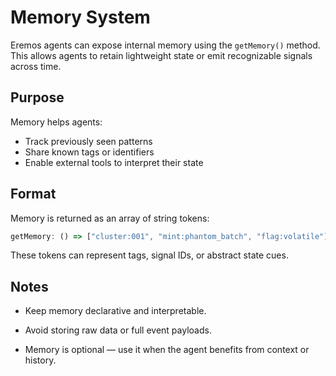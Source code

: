 # Memory System

Eremos agents can expose internal memory using the `getMemory()` method.  
This allows agents to retain lightweight state or emit recognizable signals across time.

## Purpose

Memory helps agents:
- Track previously seen patterns
- Share known tags or identifiers
- Enable external tools to interpret their state

## Format

Memory is returned as an array of string tokens:

```ts
getMemory: () => ["cluster:001", "mint:phantom_batch", "flag:volatile"]
```

These tokens can represent tags, signal IDs, or abstract state cues.

## Notes

- Keep memory declarative and interpretable.

- Avoid storing raw data or full event payloads.

- Memory is optional — use it when the agent benefits from context or history.
